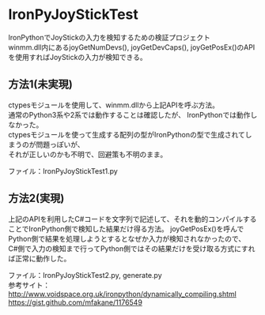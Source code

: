 # IronPyJoyStickTest
IronPythonでJoyStickの入力を検知するための検証プロジェクト  
winmm.dll内にあるjoyGetNumDevs(), joyGetDevCaps(), joyGetPosEx()のAPIを使用すればJoyStickの入力が検知できる。

## 方法1(未実現)
ctypesモジュールを使用して、winmm.dllから上記APIを呼ぶ方法。  
通常のPython3系や2系では動作することは確認したが、
IronPythonでは動作しなかった。  
ctypesモジュールを使って生成する配列の型がIronPythonの型で生成されてしまうのが問題っぽいが、  
それが正しいのかも不明で、回避策も不明のまま。

ファイル：IronPyJoyStickTest1.py

## 方法2(実現)
上記のAPIを利用したC#コードを文字列で記述して、それを動的コンパイルすることでIronPython側で検知した結果だけ得る方法。
joyGetPosEx()を呼んでPython側で結果を処理しようとするとなぜか入力が検知されなかったので、  
C#側で入力の検知まで行ってPython側ではその結果だけを受け取る方式にすれば正常に動作した。

ファイル：IronPyJoyStickTest2.py, generate.py  
参考サイト：  
http://www.voidspace.org.uk/ironpython/dynamically_compiling.shtml  
https://gist.github.com/mfakane/1176549

